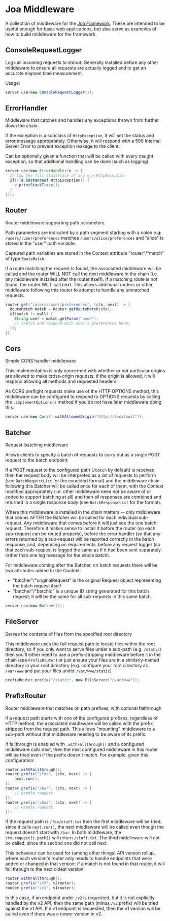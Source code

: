 # Joa Middleware

A collection of middleware for the [Joa Framework](https://github.com/ryanlavers/joa-core). These are intended to be useful enough for basic web applications, but also serve as examples of how to build middleware for the framework.

## ConsoleRequestLogger

Logs all incoming requests to stdout. Generally installed before any other middleware to ensure all requests are actually logged and to get an accurate elapsed time measurement.

Usage:
```java
server.use(new ConsoleRequestLogger());
```

## ErrorHandler

Middleware that catches and handles any exceptions thrown from further down the chain.

If the exception is a subclass of `HttpException`, it will set the status and error message appropriately. Otherwise, it will respond with a 500 Internal Server Error to prevent exception leakage to the client.

Can be optionally given a function that will be called with every caught exception, so that additional handling can be done (such as logging).

```java
server.use(new ErrorHandler(e -> {
  // Log the full stacktrace of any non-HttpException
  if(!(e instanceof HttpException)) {
    e.printStackTrace();
  }
}));
```

## Router

Router middleware supporting path parameters.

Path parameters are indicated by a path segment starting with a colon e.g: `/users/:user/preferences` matches `/users/alice/preferences` and "alice" is stored in the "user" path variable.

Captured path variables are stored in the Context attribute "router"/"match" of type `RouteMatch`.

If a route matching the request is found, the associated middleware will be called and the router WILL NOT call the next middleware in the chain (i.e. any middleware installed after the router itself). If a matching route is not found, the router WILL call next. This allows additional routers or other middleware following this router to attempt to handle any unmatched requests.

```java
router.get("/users/:user/preferences", (ctx, next) -> {
  RouteMatch match = Router.getRouteMatch(ctx);
  if(match != null) {
    String user = match.getParam("user");
    // (Fetch and respond with user's preferences here)
  });
});
```

## Cors

Simple CORS handler middleware

This implementation is only concerned with whether or not particular origins are allowed to make cross-origin requests; if the origin is allowed, it will respond allowing all methods and requested headers.

As CORS preflight requests make use of the HTTP OPTIONS method, this middleware can be configured to respond to OPTIONS requests by calling the `.implementOptions()` method if you do not have later middleware doing this.

```java
server.use(new Cors().withAllowedOrigin("http://localhost"));
```

## Batcher

Request-batching middleware

Allows clients to specify a batch of requests to carry out as a single POST request to the batch endpoint.

If a POST request to the configured path (`/batch` by default) is received, then the request body will be interpreted as a list of requests to perform (see `BatchRequestList` for the expected format) and the middleware chain following this Batcher will be called once for each of them, with the Context modified appropriately (i.e. other middleware need not be aware of or coded to support batching at all) and then all responses are combined and returned in a single response body (see `BatchResponseList` for the format).

Where this middleware is installed in the chain matters -- only middleware that comes AFTER the Batcher will be called for each individual sub-request. Any middleware that comes before it will just see the one batch request. Therefore it makes sense to install it before the router (so each sub-request can be routed properly), before the error handler (so that any errors returned by a sub-request will be reported correctly in the batch response, and, depending on requirements, before any request logger (so that each sub-request is logged the same as if it had been sent separately, rather than one log message for the whole batch).

For middleware coming after the Batcher, on batch requests there will be two attributes added to the Context:
- "batcher"/"originalRequest" is the original Request object representing the batch request itself
- "batcher"/"batchId" is a unique ID string generated for this batch request; it will be the same for all sub-requests in this same batch.

```java
server.use(new Batcher());
```

## FileServer

Serves the contents of files from the specified root directory

This middleware uses the full request path to locate files within the root directory, so if you only want to serve files under a sub-path (e.g. `/static`) then you'll either need to use a prefix-stripping middleware before it in the chain (see `PrefixRouter`) or just ensure your files are in a similarly-named directory in your root directory (e.g. configure your root directory as `/var/www` and put your files under `/var/www/static`)

```java
prefixRouter.prefix("/static", new FileServer("/var/www"));
```

## PrefixRouter

Router middleware that matches on path prefixes, with optional fallthrough

If a request path starts with one of the configured prefixes, regardless of HTTP method, the associated middleware will be called with the prefix stripped from the request path. This allows "mounting" middleware to a sub-path without that middleware needing to be aware of its prefix.

If fallthrough is enabled with `.withFallthrough()` and a configured middleware calls next, then the next configured middleware in this router will be tried even if the prefix doesn't match. For example, given this configuration:

```java
router.withFallthrough();
router.prefix("/foo", (ctx, next) -> {
    next.run();
});
router.prefix("/bar", (ctx, next) -> {
    // Handle request
});
router.prefix("/baz", (ctx, next) -> {
    // Handle request
});
```

If the request path is `/foo/stuff.txt` then the first middleware will be tried; since it calls `next.run()`, the next middleware will be called even though the request doesn't start with `/bar`. In both middleware, the `ctx.request().path()` will return `/stuff.txt`. The third middleware will not be called, since the second one did not call next.

This behaviour can be used for (among other things) API version rollup, where each version's router only needs to handle endpoints that were added or changed in that version; if a match is not found in that router, it will fall through to the next oldest version:

```java
router.withFallthrough();
router.prefix("/v2", v2router);
router.prefix("/v1", v1router);
```

In this case, if an endpoint under `/v2` is requested, but it is not explicitly handled by the v2 API, then the same path (minus `/v2` prefix) will be tried against the v1 API. If a v1 endpoint is requested, then the v1 version will be called even if there was a newer version in v2.